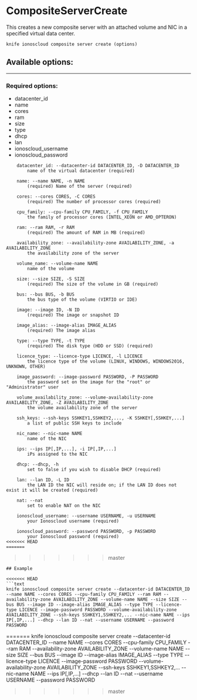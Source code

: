 # CompositeServerCreate

This creates a new composite server with an attached volume and NIC in a specified virtual data center.

    knife ionoscloud composite server create (options)


## Available options:
---

### Required options:
* datacenter_id
* name
* cores
* ram
* size
* type
* dhcp
* lan
* ionoscloud_username
* ionoscloud_password

```
    datacenter_id: --datacenter-id DATACENTER_ID, -D DATACENTER_ID
        name of the virtual datacenter (required)

    name: --name NAME, -n NAME
        (required) Name of the server (required)

    cores: --cores CORES, -C CORES
        (required) The number of processor cores (required)

    cpu_family: --cpu-family CPU_FAMILY, -f CPU_FAMILY
        the family of processor cores (INTEL_XEON or AMD_OPTERON)

    ram: --ram RAM, -r RAM
        (required) The amount of RAM in MB (required)

    availability_zone: --availability-zone AVAILABILITY_ZONE, -a AVAILABILITY_ZONE
        the availability zone of the server

    volume_name: --volume-name NAME
        name of the volume

    size: --size SIZE, -S SIZE
        (required) The size of the volume in GB (required)

    bus: --bus BUS, -b BUS
        the bus type of the volume (VIRTIO or IDE)

    image: --image ID, -N ID
        (required) The image or snapshot ID

    image_alias: --image-alias IMAGE_ALIAS
        (required) The image alias

    type: --type TYPE, -t TYPE
        (required) The disk type (HDD or SSD) (required)

    licence_type: --licence-type LICENCE, -l LICENCE
        the licence type of the volume (LINUX, WINDOWS, WINDOWS2016, UNKNOWN, OTHER)

    image_password: --image-password PASSWORD, -P PASSWORD
        the password set on the image for the "root" or "Administrator" user

    volume_availability_zone: --volume-availability-zone AVAILABILITY_ZONE, -Z AVAILABILITY_ZONE
        the volume availability zone of the server

    ssh_keys: --ssh-keys SSHKEY1,SSHKEY2,..., -K SSHKEY[,SSHKEY,...]
        a list of public SSH keys to include

    nic_name: --nic-name NAME
        name of the NIC

    ips: --ips IP[,IP,...], -i IP[,IP,...]
        iPs assigned to the NIC

    dhcp: --dhcp, -h
        set to false if you wish to disable DHCP (required)

    lan: --lan ID, -L ID
        the LAN ID the NIC will reside on; if the LAN ID does not exist it will be created (required)

    nat: --nat
        set to enable NAT on the NIC

    ionoscloud_username: --username USERNAME, -u USERNAME
        your Ionoscloud username (required)

    ionoscloud_password: --password PASSWORD, -p PASSWORD
        your Ionoscloud password (required)
<<<<<<< HEAD
=======

```
>>>>>>> master

```
## Example

<<<<<<< HEAD
```text
knife ionoscloud composite server create --datacenter-id DATACENTER_ID --name NAME --cores CORES --cpu-family CPU_FAMILY --ram RAM --availability-zone AVAILABILITY_ZONE --volume-name NAME --size SIZE --bus BUS --image ID --image-alias IMAGE_ALIAS --type TYPE --licence-type LICENCE --image-password PASSWORD --volume-availability-zone AVAILABILITY_ZONE --ssh-keys SSHKEY1,SSHKEY2,... --nic-name NAME --ips IP[,IP,...] --dhcp --lan ID --nat --username USERNAME --password PASSWORD
```
=======
    knife ionoscloud composite server create --datacenter-id DATACENTER_ID --name NAME --cores CORES --cpu-family CPU_FAMILY --ram RAM --availability-zone AVAILABILITY_ZONE --volume-name NAME --size SIZE --bus BUS --image ID --image-alias IMAGE_ALIAS --type TYPE --licence-type LICENCE --image-password PASSWORD --volume-availability-zone AVAILABILITY_ZONE --ssh-keys SSHKEY1,SSHKEY2,... --nic-name NAME --ips IP[,IP,...] --dhcp --lan ID --nat --username USERNAME --password PASSWORD
>>>>>>> master
